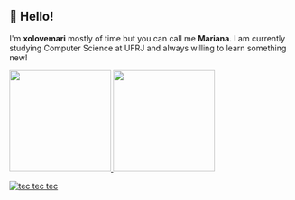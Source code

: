 ## 👋 Hello! 
I'm **xolovemari** mostly of time but you can call me **Mariana**.
I am currently studying Computer Science at UFRJ and always willing to learn something new!

<div>
<a href="https://github.com/xolovemari">
<img loading="lazy" height="180em" src="https://github-readme-stats.vercel.app/api/top-langs/?username=xolovemari&layout=compact&langs_count=7&theme=dracula"/>
<img loading="lazy" height="180em" src="https://github-readme-stats.vercel.app/api?username=xolovemari&show_icons=true&theme=dracula&include_all_commits=true&count_private=true"/>
</div>

![tec tec tec](https://tenor.com/view/lov4hob-jungkook-typing-hello-kitty-typing-gif-24294139)
